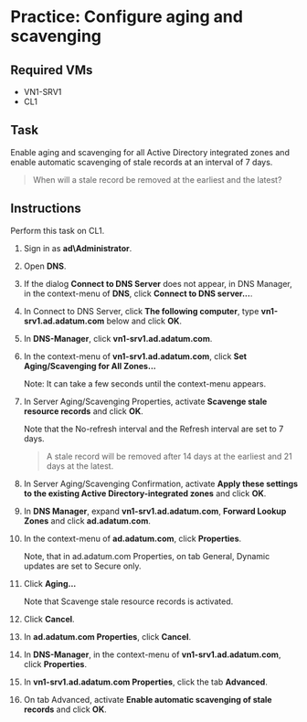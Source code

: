 # Practice: Configure aging and scavenging

## Required VMs

* VN1-SRV1
* CL1

## Task

Enable aging and scavenging for all Active Directory integrated zones and enable automatic scavenging of stale records at an interval of 7 days.

> When will a stale record be removed at the earliest and the latest?

## Instructions

Perform this task on CL1.

1. Sign in as **ad\Administrator**.
1. Open **DNS**.
1. If the dialog **Connect to DNS Server** does not appear, in DNS Manager, in the context-menu of **DNS**, click **Connect to DNS server...**.
1. In Connect to DNS Server, click **The following computer**, type **vn1-srv1.ad.adatum.com** below and click **OK**.
1. In **DNS-Manager**, click **vn1-srv1.ad.adatum.com**.
1. In the context-menu of **vn1-srv1.ad.adatum.com**, click **Set Aging/Scavenging for All Zones...**

    Note: It can take a few seconds until the context-menu appears.

1. In Server Aging/Scavenging Properties, activate **Scavenge stale resource records** and click **OK**.

    Note that the No-refresh interval and the Refresh interval are set to 7 days.

    > A stale record will be removed after 14 days at the earliest and 21 days at the latest.

1. In Server Aging/Scavenging Confirmation, activate **Apply these settings to the existing Active Directory-integrated zones** and click **OK**.

1. In **DNS Manager**, expand **vn1-srv1.ad.adatum.com**, **Forward Lookup Zones** and click **ad.adatum.com**.
1. In the context-menu of **ad.adatum.com**, click **Properties**.

    Note, that in ad.adatum.com Properties, on tab General, Dynamic updates are set to Secure only.

1. Click **Aging...**

    Note that Scavenge stale resource records is activated.

1. Click **Cancel**.
1. In **ad.adatum.com Properties**, click **Cancel**.
1. In **DNS-Manager**, in the context-menu of **vn1-srv1.ad.adatum.com**, click **Properties**.
1. In **vn1-srv1.ad.adatum.com Properties**, click the tab **Advanced**.
1. On tab Advanced, activate **Enable automatic scavenging of stale records** and click **OK**.
